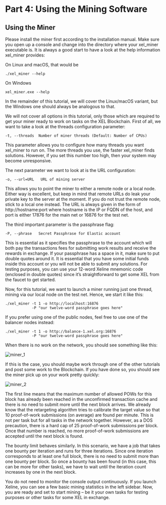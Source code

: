 # Part 4: Using the Mining Software

## Using the Miner

Please install the miner first according to the installation manual. Make sure you open up a console and change into the directory where your xel_miner executable is. It is always a good start to have a look at the help information xel_miner provides:

On Linux and macOS, that would be

```
./xel_miner --help
```

On Windows

```
xel_miner.exe --help
```

In the remainder of this tutorial, we will cover the Linux/macOS variant, but the Windows one should always be analogous to that.

We will not cover all options in this tutorial, only those which are required to get your miner ready to work on tasks on the XEL Blockchain. First of all, we want to take a look at the threads configuration parameter:

```
-t, --threads  Number of miner threads (Default: Number of CPUs)
```

This parameter allows you to configure how many threads you want xel_miner to run on. The more threads you use, the faster xel_miner finds solutions. However, if you set this number too high, then your system may become unresponsive.

The next parameter we want to look at is the URL configuration:

``` 
-o, --url=URL   URL of mining server
```

This allows you to point the miner to either a remote node or a local node. Either way is excellent, but keep in mind that remote URLs do leak your private key to the server at the moment. If you do not trust the remote node, stick to a local one instead. The URL is always given in the form of http://hostname:port where hostname is the IP or FQDN of the host, and port is either 17876 for the main net or 16876 for the test net.

The third important parameter is the passphrase flag:

```
-P, --phrase   Secret Passphrase for Elastic account
```

This is essential as it specifies the passphrase to the account which will both pay the transactions fees for submitting work results and receive the rewards in exchange. If your passphrase has a space in it, make sure to put double quotes around it. It is essential that you have some initial funds inside this account or you will not be able to submit any solutions. For testing purposes, you can use your 12-word Xeline mnemonic code (enclosed in double quotes) since it’s straightforward to get some XEL from the faucet to get started.

Now, for this tutorial, we want to launch a miner running just one thread, mining via our local node on the test net. Hence, we start it like this:

```
./xel_miner -t 1 -o http://localhost:16876
            -P "our twelve-word passphrase goes here"
```

If you prefer using one of the public nodes, feel free to use one of the balancer nodes instead:

```
./xel_miner -t 1 -o http://balance-1.xel.org:16876
            -P "our twelve-word passphrase goes here"
```

When there is no work on the network, you should see something like this:

![miner_1](/content/images/2018/07/miner_1.png)

If this is the case, you should maybe work through one of the other tutorials and post some work to the Blockchain. If you have done so, you should see the miner pick up on your work pretty quickly:

![miner_2](/content/images/2018/07/miner_2.png)

The first line means that the maximum number of allowed POWs for this block has already been reached in the unconfirmed transaction cache and there is no need to submit more until the next block arrives. We already know that the retargeting algorithm tries to calibrate the target value so that 10 proof-of-work submissions (on average) are found per minute. This is not per task but for all tasks in the network together. However, as a DOS precaution, there is a hard cap of 25 proof-of-work submissions per block. Once that number is reached, no more proof-of-work submissions are accepted until the next block is found.

The bounty limit behaves similarly. In this scenario, we have a job that takes one bounty per iteration and runs for three iterations. Since one iteration corresponds to at least one full block, there is no need to submit more than one bounty per block. So once a bounty has been found (in this case, this can be more for other tasks), we have to wait until the iteration count increases by one in the next block.

You do not need to monitor the console output continuously. If you launch Xeline, you can see a few basic mining statistics in the left sidebar. Now, you are ready and set to start mining – be it your own tasks for testing purposes or other tasks for some XEL in exchange.